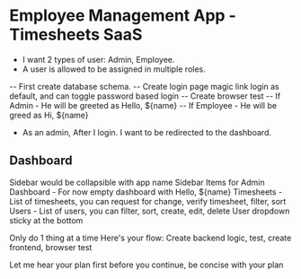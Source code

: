 # Employee Management App - Timesheets SaaS

- I want 2 types of user: Admin, Employee.
- A user is allowed to be assigned in multiple roles.

-- First create database schema.
-- Create login page magic link login as default, and can toggle password based login
-- Create browser test
-- If Admin - He will be greeted as Hello, ${name}
-- If Employee - He will be greed as Hi, ${name}

- As an admin, After I login. I want to be redirected to the dashboard.


## Dashboard

Sidebar would be collapsible with app name
Sidebar Items for Admin
Dashboard - For now empty dashboard with Hello, ${name}
Timesheets - List of timesheets, you can request for change, verify timesheet, filter, sort
Users - List of users, you can filter, sort, create, edit, delete
User dropdown sticky at the bottom

Only do 1 thing at a time
Here's your flow:  Create backend logic, test, create frontend, browser test

Let me hear your plan first before you continue, be concise with your plan
